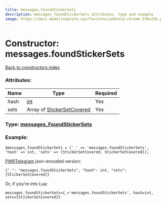 ```yaml
---
title: messages.foundStickerSets
description: messages_foundStickerSets attributes, type and example
image: https://docs.madelineproto.xyz/favicons/android-chrome-256x256.png
---
```

# Constructor: messages.foundStickerSets  
[Back to constructors index](index.md)



### Attributes:

| Name     |    Type       | Required |
|----------|---------------|----------|
|hash|[int](../types/int.md) | Yes|
|sets|Array of [StickerSetCovered](../types/StickerSetCovered.md) | Yes|



### Type: [messages\_FoundStickerSets](../types/messages_FoundStickerSets.md)


### Example:

```
$messages_foundStickerSets = ['_' => 'messages.foundStickerSets', 'hash' => int, 'sets' => [StickerSetCovered, StickerSetCovered]];
```  

[PWRTelegram](https://pwrtelegram.xyz) json-encoded version:

```
{"_": "messages.foundStickerSets", "hash": int, "sets": [StickerSetCovered]}
```


Or, if you're into Lua:  


```
messages_foundStickerSets={_='messages.foundStickerSets', hash=int, sets={StickerSetCovered}}

```


